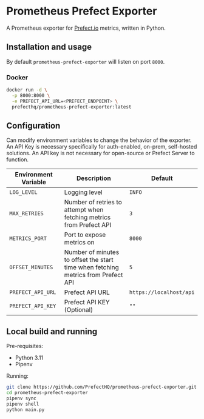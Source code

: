 # Prometheus Prefect Exporter

A Prometheus exporter for [Prefect.io](https://www.prefect.io/) metrics, written in Python.

## Installation and usage

By default `prometheus-prefect-exporter` will listen on port `8000`.

### Docker

```bash
docker run -d \
  -p 8000:8000 \
  -e PREFECT_API_URL=<PREFECT_ENDPOINT> \
  prefecthq/prometheus-prefect-exporter:latest
```

## Configuration

Can modify environment variables to change the behavior of the exporter.
An API Key is necessary specifically for auth-enabled, on-prem, self-hosted solutions. 
An API key is not necessary for open-source or Prefect Server to function.

| Environment Variable | Description | Default |
| --- | --- | --- |
| `LOG_LEVEL` | Logging level | `INFO` |
| `MAX_RETRIES` | Number of retries to attempt when fetching metrics from Prefect API | `3` |
| `METRICS_PORT` | Port to expose metrics on | `8000` |
| `OFFSET_MINUTES` | Number of minutes to offset the start time when fetching metrics from Prefect API | `5` |
| `PREFECT_API_URL` | Prefect API URL | `https://localhost/api` |
| `PREFECT_API_KEY` | Prefect API KEY (Optional) | `""` |

## Local build and running

Pre-requisites:

* Python 3.11
* Pipenv

Running:

```bash
git clone https://github.com/PrefectHQ/prometheus-prefect-exporter.git
cd prometheus-prefect-exporter
pipenv sync
pipenv shell
python main.py
```
